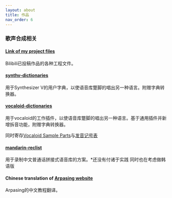 ```yaml
---
layout: about
title: 作品
nav_order: 6
---
```


### 歌声合成相关

#### [Link of my project files](https://www.alipan.com/s/BW1aSuvRXJR)

Bilibili已投稿作品的各种工程文件。

#### [synthv-dictionaries](/synthv-dictionaries)

用于Synthesizer V的用户字典，以使语音库蹩脚的唱出另一种语言。附赠字典转换器。

#### [vocaloid-dictionaries](/vocaloid-dictionaries)

用于vocaloid的工作插件，以使语音库蹩脚的唱出另一种语言。基于通用插件并新增拆音功能，附赠字典转换器。

同时寄存[Vocaloid Sample Parts](/vocaloid-dictionaries/Vocaloid-Sample-Parts)与[发音记号表](/vocaloid-dictionaries/symbol-charts)

#### [mandarin-reclist](/mandarin-reclist)

用于录制中文普通话拼接式语音库的方案。*还没有付诸于实践 同时也在考虑做韩语版

#### Chinese translation of [Arpasing website](https://arpasing.neocities.org/zs/)

Arpasing的中文教程翻译。

